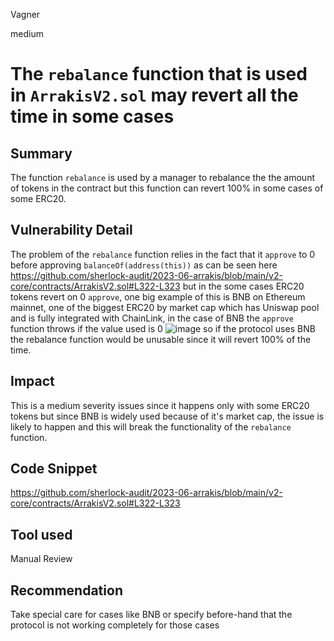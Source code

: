 Vagner

medium

# The `rebalance` function that is used in `ArrakisV2.sol` may revert all the time in some cases

## Summary
The function `rebalance`  is used by a manager to rebalance the the amount of tokens in the contract but this function can revert 100% in some cases of some ERC20.
## Vulnerability Detail
The problem of the `rebalance` function relies in the fact that it `approve` to 0 before approving `balanceOf(address(this))` as can be seen here https://github.com/sherlock-audit/2023-06-arrakis/blob/main/v2-core/contracts/ArrakisV2.sol#L322-L323 but in the some cases ERC20 tokens revert on 0 `approve`, one big example of this is BNB on Ethereum mainnet, one of the biggest ERC20 by market cap which has Uniswap pool and is fully integrated with ChainLink, in the case of BNB the `approve` function throws if the value used is 0 
![image](https://github.com/sherlock-audit/2023-06-arrakis-VagnerAndrei26/assets/111457602/ce426f1a-6fb9-41fb-8eeb-4b1ef6d2d9a7)
so if the protocol uses BNB the rebalance function would be unusable since it will revert 100% of the time. 
## Impact
This is a medium severity issues since it happens only with some ERC20 tokens but since BNB is widely used because of it's market cap, the issue is likely to happen and this will break the functionality of the `rebalance` function. 
## Code Snippet
https://github.com/sherlock-audit/2023-06-arrakis/blob/main/v2-core/contracts/ArrakisV2.sol#L322-L323
## Tool used

Manual Review

## Recommendation
Take special care for cases like BNB or specify before-hand that the protocol is not working completely for those cases